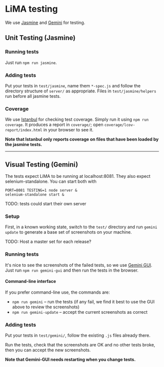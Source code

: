 # LiMA testing

We use [Jasmine](https://jasmine.github.io/) and [Gemini](https://github.com/gemini-testing/gemini) for testing.

## Unit Testing (Jasmine)

### Running tests

Just run `npm run jasmine`.

### Adding tests

Put your tests in `test/jasmine`, name them `*-spec.js` and follow the directory structure of `server/` as appropriate. Files in `test/jasmine/helpers` run before all jasmine tests.

### Coverage

We use [Istanbul](https://github.com/gotwarlost/istanbul) for checking test coverage. Simply run it using `npm run coverage`. It produces a report in `coverage/`; open `coverage/lcov-report/index.html` in your browser to see it.

**Note that Istanbul only reports coverage on files that have been loaded by the jasmine tests.**

--------------------------------------

## Visual Testing (Gemini)

The tests expect LiMA to be running at localhost:8081. They also expect selenium-standalone. You can start both with

```
PORT=8081 TESTING=1 node server &
selenium-standalone start &
```

TODO: tests could start their own server

### Setup

First, in a known working state, switch to the `test/` directory and run `gemini update` to generate a base set of screenshots on your machine.

TODO: Host a master set for each release?

### Running tests

It's nice to see the screenshots of the failed tests, so we use [Gemini GUI](https://github.com/gemini-testing/gemini-gui). Just run `npm run gemini-gui` and then run the tests in the browser.

#### Command-line interface

If you prefer command-line use, the commands are:

- `npm run gemini` – run the tests (if any fail, we find it best to use the GUI above to review the screenshots)
- `npm run gemini-update` – accept the current screenshots as correct

### Adding tests

Put your tests in `test/gemini/`, follow the existing `.js` files already there.

Run the tests, check that the screenshots are OK and no other tests broke, then you can accept the new screenshots.

**Note that Gemini-GUI needs restarting when you change tests.**

